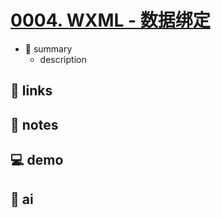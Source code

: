 # [0004. WXML - 数据绑定](https://github.com/Tdahuyou/miniprogram-wechat/tree/main/0004.%20WXML%20-%20%E6%95%B0%E6%8D%AE%E7%BB%91%E5%AE%9A)

- 📝 summary
  - description

## 🔗 links
## 📒 notes
## 💻 demo
## 🤖 ai